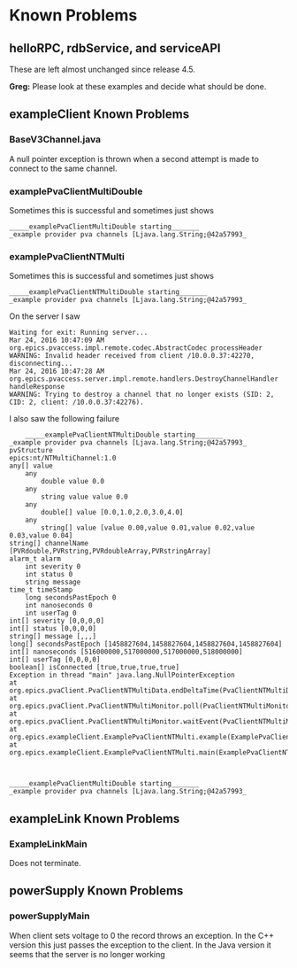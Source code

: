 # Known Problems

## helloRPC, rdbService, and serviceAPI

These are left almost unchanged since release 4.5.

**Greg:** Please look at these examples and decide what should be done.


## exampleClient Known Problems

### BaseV3Channel.java

A null pointer exception is thrown when a second attempt is made to connect to the same channel.


### examplePvaClientMultiDouble

Sometimes this is successful and sometimes just shows

    _____examplePvaClientMultiDouble starting_______
    _example provider pva channels [Ljava.lang.String;@42a57993_

### examplePvaClientNTMulti

Sometimes this is successful and sometimes just shows

    _____examplePvaClientNTMultiDouble starting_______
    _example provider pva channels [Ljava.lang.String;@42a57993_

On the server I saw

    Waiting for exit: Running server...
    Mar 24, 2016 10:47:09 AM org.epics.pvaccess.impl.remote.codec.AbstractCodec processHeader
    WARNING: Invalid header received from client /10.0.0.37:42270, disconnecting...
    Mar 24, 2016 10:47:28 AM org.epics.pvaccess.server.impl.remote.handlers.DestroyChannelHandler handleResponse
    WARNING: Trying to destroy a channel that no longer exists (SID: 2, CID: 2, client: /10.0.0.37:42276).


I also saw the following failure

        _____examplePvaClientNTMultiDouble starting_______
    _example provider pva channels [Ljava.lang.String;@42a57993_
    pvStructure
    epics:nt/NTMultiChannel:1.0 
    any[] value 
        any 
            double value 0.0
        any 
            string value value 0.0
        any 
            double[] value [0.0,1.0,2.0,3.0,4.0]
        any 
            string[] value [value 0.00,value 0.01,value 0.02,value 0.03,value 0.04]
    string[] channelName [PVRdouble,PVRstring,PVRdoubleArray,PVRstringArray]
    alarm_t alarm
        int severity 0
        int status 0
        string message 
    time_t timeStamp
        long secondsPastEpoch 0
        int nanoseconds 0
        int userTag 0
    int[] severity [0,0,0,0]
    int[] status [0,0,0,0]
    string[] message [,,,]
    long[] secondsPastEpoch [1458827604,1458827604,1458827604,1458827604]
    int[] nanoseconds [516000000,517000000,517000000,518000000]
    int[] userTag [0,0,0,0]
    boolean[] isConnected [true,true,true,true]
    Exception in thread "main" java.lang.NullPointerException
	at org.epics.pvaClient.PvaClientNTMultiData.endDeltaTime(PvaClientNTMultiData.java:233)
	at org.epics.pvaClient.PvaClientNTMultiMonitor.poll(PvaClientNTMultiMonitor.java:149)
	at org.epics.pvaClient.PvaClientNTMultiMonitor.waitEvent(PvaClientNTMultiMonitor.java:160)
	at org.epics.exampleClient.ExamplePvaClientNTMulti.example(ExamplePvaClientNTMulti.java:125)
	at org.epics.exampleClient.ExamplePvaClientNTMulti.main(ExamplePvaClientNTMulti.java:147)



    _____examplePvaClientMultiDouble starting_______
    _example provider pva channels [Ljava.lang.String;@42a57993_

## exampleLink Known Problems

### ExampleLinkMain

Does not terminate.

## powerSupply Known Problems

### powerSupplyMain

When client sets voltage to 0 the record throws an exception.
In the C++ version this just passes the exception to the client.
In the Java version it seems that the server is no longer working



